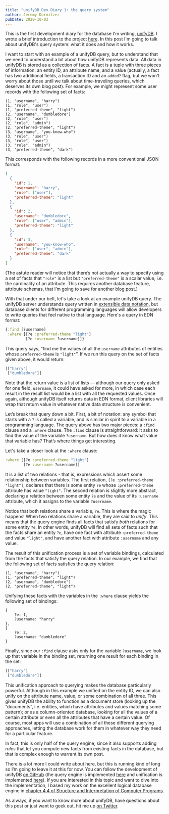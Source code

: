 ```yaml
---
title: "unifyDB Dev Diary 1: the query system"
author: Jeremy Dormitzer
pubDate: 2020-10-03
---
```


This is the first development diary for the database I'm writing, [unifyDB](https://github.com/unifydb/unifydb). I wrote a brief introduction to the project [here](https://jeremydormitzer.com/blog/unifydb-dev-diary-0-intro.html). In this post I'm going to talk about unifyDB's query system: what it does and how it works.

I want to start with an example of a unifyDB query, but to understand that we need to understand a bit about how unifyDB represents data. All data in unifyDB is stored as a collection of facts. A fact is a tuple with three pieces of information: an entity ID, an attribute name, and a value (actually, a fact has two additional fields, a transaction ID and an `added?` flag, but we won't worry about those until we talk about time-traveling queries, which deserves its own blog post). For example, we might represent some user records with the following set of facts:

```
(1, "username", "harry")
(1, "role", "user")
(1, "preferred-theme", "light")
(2, "username", "dumbledore")
(2, "role", "user")
(2, "role", "admin")
(2, "preferred-theme", "light")
(3, "username", "you-know-who")
(3, "role", "user")
(3, "role", "user")
(3, "role", "admin")
(3, "preferred-theme", "dark")
```

This corresponds with the following records in a more conventional JSON format:

```json
[
  {
    "id": 1,
    "username": "harry",
    "role": ["user"],
    "preferred-theme": "light"
  },
  {
    "id": 2,
    "username": "dumbledore",
    "role": ["user", "admin"],
    "preferred-theme": "light"
  },
  {
    "id": 3,
    "username": "you-know-who",
    "role": ["user", "admin"],
    "preferred-theme": "dark"
  }
]
```

(The astute reader will notice that there’s not actually a way to specify using a set of facts that `"role"` is a list but `"preferred-theme"` is a scalar value, i.e. the cardinality of an attribute. This requires another database feature, attribute schemas, that I’m going to save for another blog post.)

With that under our belt, let's take a look at an example unifyDB query. The unifyDB server understands query written in [extensible data notation](https://github.com/edn-format/edn), but database clients for different programming languages will allow developers to write queries that feel native to that language. Here's a query in EDN format:

```clojure
{:find [?username]
 :where [[?e :preferred-theme "light"]
         [?e :username ?username]]}
```

This query says, “find me the values of all the `username` attributes of entities whose `preferred-theme` is `"light"`”. If we run this query on the set of facts given above, it would return:

```clojure
[["harry"]
 ["dumbledore"]]
```

Note that the return value is a list of lists — although our query only asked for one field, `username`, it could have asked for more, in which case each result in the result list would be a list with all the requested values. Once again, although unifyDB itself returns data in EDN format, client libraries will wrap that return value in whatever native data structure is convenient.

Let’s break that query down a bit. First, a bit of notation: any symbol that starts with a `?` is called a variable, and is similar in spirit to a variable in a programming language. The query above has two major pieces: a `:find` clause and a `:where` clause. The `:find` clause is straightforward: it asks to find the value of the variable `?username`. But how does it know what value that variable has? That’s where things get interesting.

Let's take a closer look at the `:where` clause:

```clojure
:where [[?e :preferred-theme "light"]
        [?e :username ?username]]
```

It is a list of two relations - that is, expressions which assert some relationship between variables. The first relation, `[?e :preferred-theme "light"]`, declares that there is some entity `?e` whose `:preferred-theme` attribute has value `"light"`. The second relation is slightly more abstract, declaring a relation between some entity `?e` and the value of its `:username` attribute, which it assigns to the variable `?username`.

Notice that both relations share a variable, `?e`. This is where the magic happens! When two relations share a variable, they are said to _unify_. This means that the query engine finds all facts that satisfy _both_ relations for some entity `?e`. In other words, unifyDB will find all sets of facts such that the facts share an entity `?e`, have one fact with attribute `:preferred-theme` and value `"light"`, and have another fact with attribute `:username` and any value.

The result of this unification process is a set of variable bindings, calculated from the facts that satisfy the query relation. In our example, we find that the following set of facts satisfies the query relation:

```
(1, "username", "harry")
(1, "preferred-theme", "light")
(2, "username", "dumbledore")
(2, "preferred-theme", "light")
```

Unifying these facts with the variables in the `:where` clause yields the following set of bindings:

```
{
    ?e: 1,
    ?username: "harry"
},
{
    ?e: 2,
    ?username: "dumbledore"
}
```

Finally, since our `:find` clause asks only for the variable `?username`, we look up that variable in the binding set, returning one result for each binding in the set:

```clojure
[["harry"]
 ["dumbledore"]]
```

This unification approach to querying makes the database particularly powerful. Although in this example we unified on the entity ID, we can also unify on the attribute name, value, or some combination of all three. This gives unifyDB the ability to function as a document store (looking up the “documents”, i.e. entities, which have attributes and values matching some pattern); or as a column-oriented database, looking for all the values of a certain attribute or even all the attributes that have a certain value. Of course, most apps will use a combination of all these different querying approaches, letting the database work for them in whatever way they need for a particular feature.

In fact, this is only half of the query engine, since it also supports adding _rules_ that let you compute new facts from existing facts in the database, but that is complex enough to warrant its own post.

There is a lot more I could write about here, but this is running kind of long so I’m going to leave it at this for now. You can follow the development of unifyDB [on GitHub](https://github.com/unifydb/unifydb/) (the query engine is implemented [here](https://github.com/unifydb/unifydb/blob/master/src/unifydb/query.clj) and unification is implemented [here](https://github.com/unifydb/unifydb/blob/master/src/unifydb/unify.clj)). If you are interested in this topic and want to dive into the implementation, I based my work on the excellent logical database engine in [chapter 4.4 of Structure and Interpretation of Computer Programs](https://mitpress.mit.edu/sites/default/files/sicp/full-text/book/book-Z-H-29.html#%_sec_4.4).

As always, if you want to know more about unifyDB, have questions about this post or just want to geek out, hit me up [on Twitter](https://twitter.com/jeremydormitzer).
